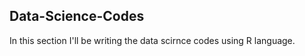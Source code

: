 ## Data-Science-Codes ##  
In this section I'll be writing the data scirnce codes using R language.             
 
